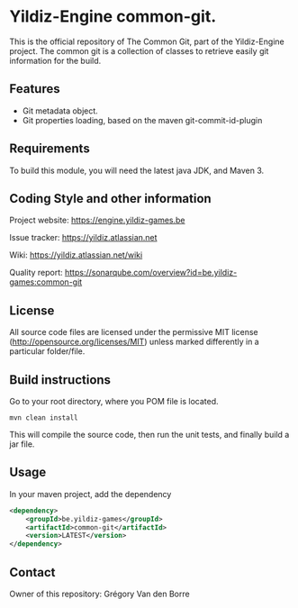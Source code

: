 # Yildiz-Engine common-git.

This is the official repository of The Common Git, part of the Yildiz-Engine project.
The common git is a collection of classes to retrieve easily git information for the build.

## Features

* Git metadata object.
* Git properties loading, based on the maven git-commit-id-plugin

## Requirements

To build this module, you will need the latest java JDK, and Maven 3.

## Coding Style and other information

Project website:
https://engine.yildiz-games.be

Issue tracker:
https://yildiz.atlassian.net

Wiki:
https://yildiz.atlassian.net/wiki

Quality report:
https://sonarqube.com/overview?id=be.yildiz-games:common-git

## License

All source code files are licensed under the permissive MIT license
(http://opensource.org/licenses/MIT) unless marked differently in a particular folder/file.

## Build instructions

Go to your root directory, where you POM file is located.

	mvn clean install

This will compile the source code, then run the unit tests, and finally build a jar file.

## Usage

In your maven project, add the dependency

```xml
<dependency>
    <groupId>be.yildiz-games</groupId>
    <artifactId>common-git</artifactId>
    <version>LATEST</version>
</dependency>
```

## Contact
Owner of this repository: Grégory Van den Borre